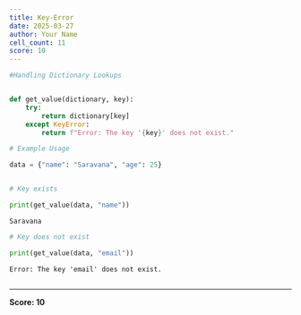 ```yaml
---
title: Key-Error
date: 2025-03-27
author: Your Name
cell_count: 11
score: 10
---
```


```python
#Handling Dictionary Lookups
```


```python

```


```python
def get_value(dictionary, key):
    try:
        return dictionary[key]
    except KeyError:
        return f"Error: The key '{key}' does not exist."
```


```python
# Example Usage
```


```python
data = {"name": "Saravana", "age": 25}
```


```python

```


```python
# Key exists
```


```python
print(get_value(data, "name")) 
```

    Saravana



```python
# Key does not exist
```


```python
print(get_value(data, "email"))
```

    Error: The key 'email' does not exist.



```python

```


---
**Score: 10**
